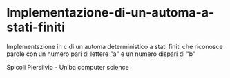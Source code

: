 # Implementazione-di-un-automa-a-stati-finiti

  Implementszione in c di un automa deterministico a stati finiti
  che riconosce parole con un numero pari di lettere "a" e un
  numero dispari di "b"

  Spicoli Piersilvio - Uniba computer science
